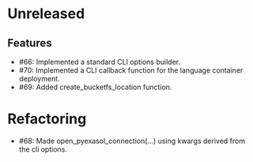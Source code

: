 # Unreleased

## Features

* #66: Implemented a standard CLI options builder.
* #70: Implemented a CLI callback function for the language container deployment.
* #69: Added create_bucketfs_location function.

# Refactoring

* #68: Made open_pyexasol_connection(...) using kwargs derived from the cli options.
